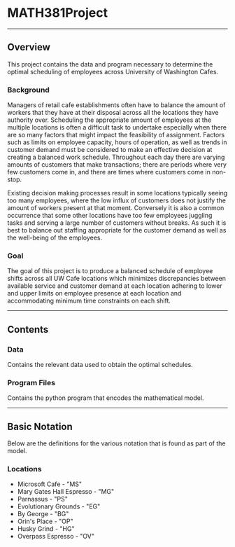 # MATH381Project

<hr>

## Overview
This project contains the data and program necessary to determine the optimal scheduling of employees across University of Washington Cafes.

### Background
Managers of retail cafe establishments often have to balance the amount of workers that
they have at their disposal across all the locations they have authority over. Scheduling the
appropriate amount of employees at the multiple locations is often a difficult task to
undertake especially when there are so many factors that might impact the feasibility of
assignment. Factors such as limits on employee capacity, hours of operation, as well as trends
in customer demand must be considered to make an effective decision at creating a balanced
work schedule. Throughout each day there are varying amounts of customers that make
transactions; there are periods where very few customers come in, and there are times where
customers come in non-stop.

Existing decision making processes result in some locations typically seeing too many 
employees, where the low influx of customers does not justify the amount of workers present at
that moment. Conversely it is also a common occurrence that some other locations have too few
employees juggling tasks and serving a large number of customers without breaks. As such it is
best to balance out staffing appropriate for the customer demand as well as the well-being of
the employees.

### Goal
The goal of this project is to produce a balanced schedule of employee shifts across all UW Cafe locations which minimizes discrepancies between available service and customer demand at each location adhering to lower and upper limits on employee presence at each location and accommodating minimum time constraints on each shift.

<hr>

## Contents

### Data
Contains the relevant data used to obtain the optimal schedules.

### Program Files
Contains the python program that encodes the mathematical model.

<hr>

## Basic Notation
Below are the definitions for the various notation that is found as part of the model.

### Locations
*  Microsoft Cafe - "MS"
*  Mary Gates Hall Espresso - "MG"
*  Parnassus - "PS"
*  Evolutionary Grounds - "EG"
*  By George - "BG"
*  Orin's Place - "OP"
*  Husky Grind - "HG"
*  Overpass Espresso - "OV"